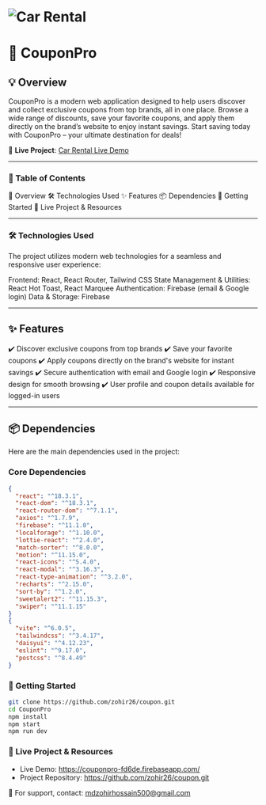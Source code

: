 # ![Car Rental](https://i.ibb.co.com/S4BfJ3LJ/Screenshot-12.png)

# 🌟 CouponPro

## 💡  Overview
CouponPro is a modern web application designed to help users discover and collect exclusive coupons from top brands, all in one place. Browse a wide range of discounts, save your favorite coupons, and apply them directly on the brand’s website to enjoy instant savings. Start saving today with CouponPro – your ultimate destination for deals!

🔗 **Live Project**: [Car Rental Live Demo](https://couponpro-fd6de.firebaseapp.com/)

---

### 📌 Table of Contents
🌟 Overview
🛠️ Technologies Used
✨ Features
📦 Dependencies
🚀 Getting Started
🔗 Live Project & Resources

---

### 🛠️ Technologies Used
The project utilizes modern web technologies for a seamless and responsive user experience:

Frontend: React, React Router, Tailwind CSS
State Management & Utilities: React Hot Toast, React Marquee
Authentication: Firebase (email & Google login)
Data & Storage: Firebase

---

## ✨ Features
✔️ Discover exclusive coupons from top brands
✔️ Save your favorite coupons
✔️ Apply coupons directly on the brand's website for instant savings
✔️ Secure authentication with email and Google login
✔️ Responsive design for smooth browsing
✔️ User profile and coupon details available for logged-in users

---

## 📦 Dependencies
Here are the main dependencies used in the project:

### **Core Dependencies**
```json
{
  "react": "^18.3.1",
  "react-dom": "^18.3.1",
  "react-router-dom": "^7.1.1",
  "axios": "^1.7.9",
  "firebase": "^11.1.0",
  "localforage": "^1.10.0",
  "lottie-react": "^2.4.0",
  "match-sorter": "^8.0.0",
  "motion": "^11.15.0",
  "react-icons": "^5.4.0",
  "react-modal": "^3.16.3",
  "react-type-animation": "^3.2.0",
  "recharts": "^2.15.0",
  "sort-by": "^1.2.0",
  "sweetalert2": "^11.15.3",
  "swiper": "^11.1.15"
}
{
  "vite": "^6.0.5",
  "tailwindcss": "^3.4.17",
  "daisyui": "^4.12.23",
  "eslint": "^9.17.0",
  "postcss": "^8.4.49"
}
```
### 🚀 Getting Started
```sh
git clone https://github.com/zohir26/coupon.git
cd CouponPro
npm install
npm start
npm run dev
```

### 🔗 Live Project & Resources
- Live Demo: https://couponpro-fd6de.firebaseapp.com/
- Project Repository: https://github.com/zohir26/coupon.git

📧 For support, contact: mdzohirhossain500@gmail.com

